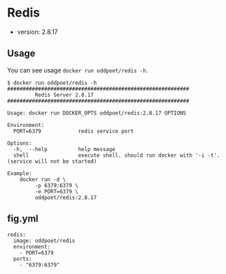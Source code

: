 Redis
=================

- version: 2.8.17

Usage 
-------

You can see usage ``docker run oddpoet/redis -h``. 

```
$ docker run oddpoet/redis -h
###########################################################
         Redis Server 2.8.17
###########################################################

Usage: docker run DOCKER_OPTS oddpoet/redis:2.8.17 OPTIONS

Environment:
  PORT=6379            redis service port

Options:
  -h,  --help          help message
  shell                execute shell. should run docker with '-i -t'. (service will not be started)

Example:
    docker run -d \
         -p 6379:6379 \
         -e PORT=6379 \
         oddpoet/redis:2.8.17
```

fig.yml
--------

```
redis:
  image: oddpoet/redis
  environment:
    - PORT=6379
  ports:
    - "6379:6379"
```
